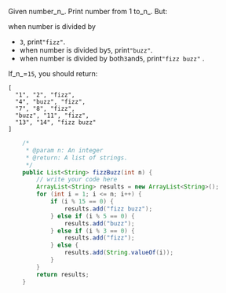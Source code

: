 Given number_n_. Print number from 1 to_n_. But:

when number is divided by

* `3`, print`"fizz"`.
* when number is divided by`5`, print`"buzz"`.
* when number is divided by both`3`and`5`, print`"fizz buzz"`
  .

If_n_=`15`, you should return:

```
[
  "1", "2", "fizz",
  "4", "buzz", "fizz",
  "7", "8", "fizz",
  "buzz", "11", "fizz",
  "13", "14", "fizz buzz"
]
```

```java
    /*
     * @param n: An integer
     * @return: A list of strings.
     */
    public List<String> fizzBuzz(int n) {
        // write your code here
        ArrayList<String> results = new ArrayList<String>();
        for (int i = 1; i <= n; i++) {
            if (i % 15 == 0) {
                results.add("fizz buzz");
            } else if (i % 5 == 0) {
                results.add("buzz");
            } else if (i % 3 == 0) {
                results.add("fizz");
            } else {
                results.add(String.valueOf(i));
            }
        }
        return results;
    }
```



